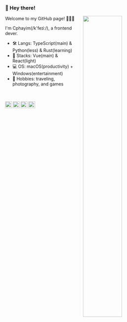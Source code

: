 ### 👋 Hey there!

[<img align="right" width="50%" src="https://github-readme-stats.vercel.app/api?username=Cphayim&show_icons=true">](https://metrics.lecoq.io/Cphayim?template=classic)

Welcome to my GitHub page! 🎉🎉🎉

I'm Cphayim(/k'feɪiː/), a frontend dever.

- 🛠 Langs: TypeScript(main) & Python(less) & Rust(learning)
- 💼 Stacks: Vue(main) & React(light)
- 💻 OS: macOS(productivity) + Windows(entertainment)
- 🎨 Hobbies: traveling, photography, and games

<br />
<br />

<a href="https://cphayim.me">
  <img align="left" alt="lionad-art" width="22px" src="https://cdn.jsdelivr.net/npm/simple-icons@3.1.0/icons/wordpress.svg" />
</a>
<a href="#474911589">
  <img align="left" alt="474911589" width="22px" src="https://cdn.jsdelivr.net/npm/simple-icons@3.1.0/icons/tencentqq.svg" />
</a>
<a href="#cphayim">
  <img align="left" alt="cphayim" width="22px" src="https://cdn.jsdelivr.net/npm/simple-icons@3.1.0/icons/discord.svg" />
</a>
<a href="https://github.com/Cphayim">
  <img align="left" alt="Cphayim" width="22px" src="https://cdn.jsdelivr.net/npm/simple-icons@3.1.0/icons/github.svg" />
</a>

